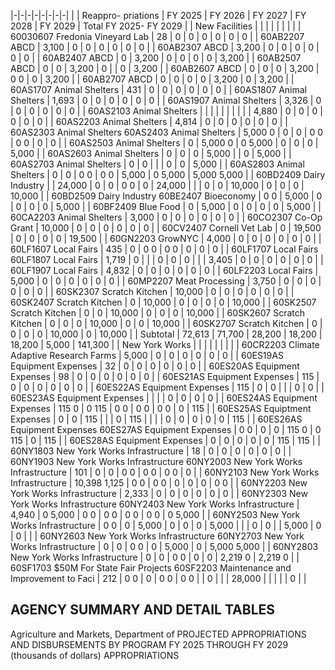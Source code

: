 |-|-|-|-|-|-|-|-|
| | Reappro-  priations | FY 2025 | FY 2026 | FY 2027 | FY 2028 | FY 2029 | Total FY 2025- FY 2029 |
| New Facilities | | | | | | | |
| 60030607 Fredonia Vineyard Lab | 28 | 0 | 0 | 0 | 0 | 0 | 0 |
| 60AB2207 ABCD | 3,100 | 0 | 0 | 0 | 0 | 0 | 0 |
| 60AB2307 ABCD | 3,200 | 0 | 0 | 0 | 0 | 0 | 0 |
| 60AB2407 ABCD | 0 | 3,200 | 0 | 0 | 0 | 0 | 3,200 |
| 60AB2507 ABCD | 0 | 0 | 3,200 | 0 | | 0 | 3,200 |
| 60AB2607 ABCD | 0 | 0 | 0 | 3,200 | 0  0 | 0 | 3,200 |
| 60AB2707 ABCD | 0 | 0 | 0 | 0 | 3,200 | 0 | 3,200 |
| 60AS1707 Animal Shelters | 431 | 0 | 0 | 0 | 0 | 0 | 0 |
| 60AS1807 Animal Shelters | 1,693 | 0 | 0 | 0 | 0 | 0 | 0 |
| 60AS1907 Animal Shelters | 3,326 | 0 | 0 | 0 | 0 | 0 | 0 |
| 60AS2103 Animal Shelters | | | | | | | |
| | 4,880 | 0 | 0 | 0 | 0 | 0 | 0 |
| 60AS2203 Animal Shelters | 4,814 | 0 | 0 | 0 | 0 | 0 | 0 |
| 60AS2303 Animal Shelters 60AS2403 Animal Shelters | 5,000  0 | 0 | 0 | 0  0 | 0  0 | 0 | 0 |
| 60AS2503 Animal Shelters | 0 | 5,000  0 | 0  5,000 | 0 | 0 | 0 | 5,000 |
| 60AS2603 Animal Shelters | 0 | 0 | 0 | 5,000 | | 0 | 5,000 |
| 60AS2703 Animal Shelters | 0 | 0 | | | 0 | 0 | 5,000 |
| 60AS2803 Animal Shelters | 0 | 0 | 0  0 | 0  0 | 5,000 | 0  5,000 | 5,000  5,000 |
| 60BD2409 Dairy Industry | | 24,000 | 0 | 0 | 0  0 | 0 | 24,000 |
| | 0 | 0 | 10,000 | 0 | 0 | 0 | 10,000 |
| 60BD2509 Dairy Industry 60BE2407 Bioeconomy | 0  0 | 5,000 | 0 | 0 | 0 | 0 | 5,000 |
| 60BF2409 Blue Food | 0 | 5,000 | 0 | 0 | 0 | 0 | 5,000 |
| 60CA2203 Animal Shelters | 3,000 | 0 | 0 | 0 | 0 | 0 | 0 |
| 60CO2307 Co-Op Grant | 10,000 | 0 | 0 | 0 | 0 | 0 | 0 |
| 60CV2407 Cornell Vet Lab | 0 | 19,500 | 0 | 0 | 0 | 0 | 19,500 |
| 60GN2203 GrowNYC | 4,000 | 0 | 0 | 0 | 0 | 0 | 0 |
| 60LF1607 Local Fairs | 435 | 0 | 0  0 | 0  0 | 0 | 0 | 0 |
| 60LF1707 Local Fairs 60LF1807 Local Fairs | 1,719 | 0 | | | 0 | 0 | 0 |
| | 3,405 | 0 | 0 | 0 | 0 | 0 | 0 |
| 60LF1907 Local Fairs | 4,832 | 0 | 0 | 0 | 0 | 0 | 0 |
| 60LF2203 Local Fairs | 5,000 | 0 | 0 | 0 | 0 | 0 | 0 |
| 60MP2207 Meat Processing | 3,750 | 0 | 0 | 0 | 0 | 0 | 0 |
| 60SK2307 Scratch Kitchen | 10,000 | 0 | 0 | 0 | 0 | 0 | 0 |
| 60SK2407 Scratch Kitchen | 0 | 10,000 | 0 | 0 | 0 | 0 | 10,000 |
| 60SK2507 Scratch Kitchen | 0 | 0 | 10,000 | 0 | 0 | 0 | 10,000 |
| 60SK2607 Scratch Kitchen | 0 | 0 | 0 | 10,000 | 0 | 0 | 10,000 |
| 60SK2707 Scratch Kitchen | 0 | 0 | 0 | 0 | 10,000 | 0 | 10,000 |
| Subtotal | 72,613 | 71,700 | 28,200 | 18,200 | 18,200 | 5,000 | 141,300 |
| New York Works | | | | | | | |
| 60CR2203 Climate Adaptive Research Farms | 5,000 | 0 | 0 | 0 | 0 | 0 | 0 |
| 60ES19AS Equipment Expenses | 32 | 0 | 0 | 0 | 0 | 0 | 0 |
| 60ES20AS Equipment Expenses | 98 | 0 | 0 | 0 | 0 | 0 | 0 |
| 60ES21AS Equipment Expenses | 115 | 0 | 0 | 0 | 0 | 0 | 0 |
| 60ES22AS Equipment Expenses | 115 | 0 | 0 | | | 0 | 0 |
| 60ES23AS Equipment Expenses | | | | 0 | 0 | 0 | 0 |
| 60ES24AS Equipment Expenses | 115  0 | 0  115 | 0  0 | 0  0 | 0  0 | 0 | 115 |
| 60ES25AS Equiptment Expenses | 0 | 0 | 115 | | | 0 | 115 |
| | | 0 | 0 | 0 | 0 | 0 | 115 |
| 60ES26AS Equipment Expenses 60ES27AS Equipment Expenses | 0  0 | 0 | 0 | 115  0 | 0  115 | 0 | 115 |
| 60ES28AS Equipment Expenses | 0 | 0 | 0 | 0 | 0 | 115 | 115 |
| 60NY1803 New York Works Infrastructure | 18 | 0 | 0 | 0 | 0 | 0 | 0 |
| 60NY1903 New York Works Infrastructure 60NY2003 New York Works Infrastructure | 101 | 0 | 0 | 0  0 | 0  0 | 0  0 | 0 |
| 60NY2103 New York Works Infrastructure | 10,398  1,125 | 0  0 | 0  0 | 0 | 0 | 0 | 0  0 |
| 60NY2203 New York Works Infrastructure | 2,333 | 0 | 0 | 0 | 0 | 0 | 0 |
| 60NY2303 New York Works Infrastructure 60NY2403 New York Works Infrastructure | 4,940 | 0  5,000 | 0  0 | 0  0 | 0  0 | 0  0 | 0  5,000 |
| 60NY2503 New York Works Infrastructure | 0  0 | 0 | 5,000 | 0 | 0 | 0 | 5,000 |
| | 0 | 0 | | 5,000 | 0 | 0 | |
| 60NY2603 New York Works Infrastructure 60NY2703 New York Works Infrastructure | 0 | 0 | 0  0 | 0 | 5,000 | 0 | 5,000  5,000 |
| 60NY2803 New York Works Infrastructure | 0 | 0 | 0  0 | 0 | 0 | 2,219  0 | 2,219  0 |
| 60SF1703 $50M For State Fair Projects 60SF2203 Maintenance and Improvement to Faci | 212 | 0  0 | 0 | 0  0 | 0  0 | | 0 |
| | 28,000 | | | | | 0 | |

## **AGENCY SUMMARY AND DETAIL TABLES**

Agriculture and Markets, Department of PROJECTED APPROPRIATIONS AND DISBURSEMENTS BY PROGRAM FY 2025 THROUGH FY 2029 (thousands of dollars) APPROPRIATIONS